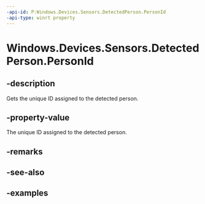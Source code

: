```yaml
---
-api-id: P:Windows.Devices.Sensors.DetectedPerson.PersonId
-api-type: winrt property
---
```


# Windows.Devices.Sensors.DetectedPerson.PersonId

<!--
public System.Nullable<int> PersonId { get; }
-->

## -description

Gets the unique ID assigned to the detected person.

## -property-value

The unique ID assigned to the detected person.

## -remarks

## -see-also

## -examples
